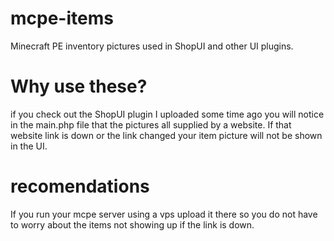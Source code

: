 # mcpe-items
Minecraft PE inventory pictures used in ShopUI and other UI plugins.

# Why use these?
if you check out the ShopUI plugin I uploaded some time ago you will notice in the main.php file that the pictures all supplied by a website. If that website link is down or the link changed your item picture will not be shown in the UI.

# recomendations
If you run your mcpe server using a vps upload it there so you do not have to worry about the items not showing up if the link is down.
